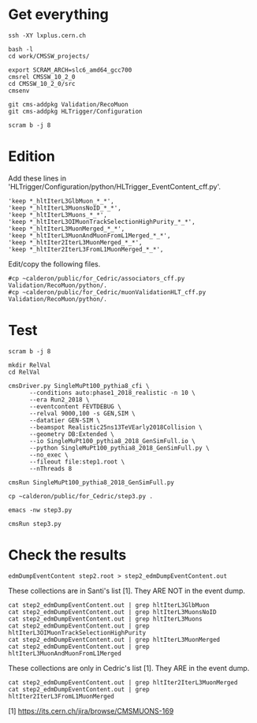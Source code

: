 # Get everything

    ssh -XY lxplus.cern.ch

    bash -l
    cd work/CMSSW_projects/

    export SCRAM_ARCH=slc6_amd64_gcc700
    cmsrel CMSSW_10_2_0
    cd CMSSW_10_2_0/src
    cmsenv

    git cms-addpkg Validation/RecoMuon
    git cms-addpkg HLTrigger/Configuration

    scram b -j 8


# Edition

Add these lines in 'HLTrigger/Configuration/python/HLTrigger_EventContent_cff.py'.

    'keep *_hltIterL3GlbMuon_*_*',
    'keep *_hltIterL3MuonsNoID_*_*',
    'keep *_hltIterL3Muons_*_*',
    'keep *_hltIterL3OIMuonTrackSelectionHighPurity_*_*',
    'keep *_hltIterL3MuonMerged_*_*',
    'keep *_hltIterL3MuonAndMuonFromL1Merged_*_*',
    'keep *_hltIter2IterL3MuonMerged_*_*',
    'keep *_hltIter2IterL3FromL1MuonMerged_*_*',

Edit/copy the following files.

    #cp ~calderon/public/for_Cedric/associators_cff.py             Validation/RecoMuon/python/.
    #cp ~calderon/public/for_Cedric/muonValidationHLT_cff.py       Validation/RecoMuon/python/.


# Test

    scram b -j 8

    mkdir RelVal
    cd RelVal

    cmsDriver.py SingleMuPt100_pythia8_cfi \
 	      --conditions auto:phase1_2018_realistic -n 10 \
	      --era Run2_2018 \
	      --eventcontent FEVTDEBUG \
	      --relval 9000,100 -s GEN,SIM \
	      --datatier GEN-SIM \
	      --beamspot Realistic25ns13TeVEarly2018Collision \
	      --geometry DB:Extended \
	      --io SingleMuPt100_pythia8_2018_GenSimFull.io \
	      --python SingleMuPt100_pythia8_2018_GenSimFull.py \
	      --no_exec \
	      --fileout file:step1.root \
	      --nThreads 8

    cmsRun SingleMuPt100_pythia8_2018_GenSimFull.py

    cp ~calderon/public/for_Cedric/step3.py .

    emacs -nw step3.py

    cmsRun step3.py


# Check the results

    edmDumpEventContent step2.root > step2_edmDumpEventContent.out

These collections are in Santi's list [1]. They ARE NOT in the event dump.

    cat step2_edmDumpEventContent.out | grep hltIterL3GlbMuon
    cat step2_edmDumpEventContent.out | grep hltIterL3MuonsNoID
    cat step2_edmDumpEventContent.out | grep hltIterL3Muons
    cat step2_edmDumpEventContent.out | grep hltIterL3OIMuonTrackSelectionHighPurity
    cat step2_edmDumpEventContent.out | grep hltIterL3MuonMerged
    cat step2_edmDumpEventContent.out | grep hltIterL3MuonAndMuonFromL1Merged

These collections are only in Cedric's list [1]. They ARE in the event dump.

    cat step2_edmDumpEventContent.out | grep hltIter2IterL3MuonMerged
    cat step2_edmDumpEventContent.out | grep hltIter2IterL3FromL1MuonMerged

[1] https://its.cern.ch/jira/browse/CMSMUONS-169

